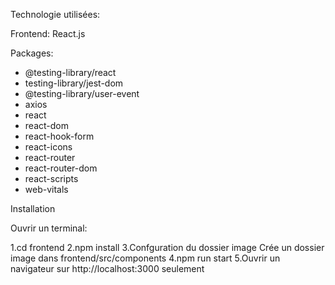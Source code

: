 Technologie utilisées:

Frontend: React.js

Packages: 

- @testing-library/react
- testing-library/jest-dom
- @testing-library/user-event
- axios
- react
- react-dom
- react-hook-form
- react-icons
- react-router
- react-router-dom
- react-scripts
- web-vitals

Installation 

Ouvrir un  terminal: 

1.cd frontend
2.npm install 
3.Confguration du dossier image
  Crée un dossier image dans frontend/src/components
4.npm run start
5.Ouvrir un navigateur sur  http://localhost:3000 seulement 

